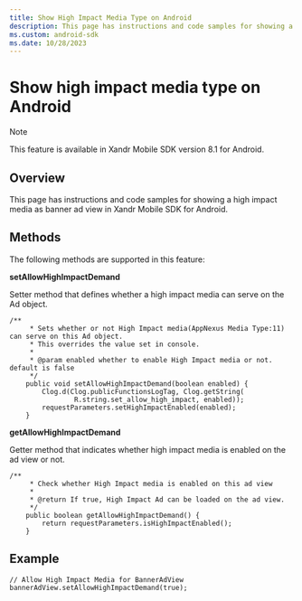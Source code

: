 ```yaml
---
title: Show High Impact Media Type on Android
description: This page has instructions and code samples for showing a high impact media as banner ad view in Xandr Mobile SDK for Android.
ms.custom: android-sdk
ms.date: 10/28/2023
---
```



# Show high impact media type on Android

> [!NOTE]
> This feature is available in Xandr Mobile SDK version 8.1 for Android.

## Overview

This page has instructions and code samples for showing a high impact media as banner ad view in Xandr Mobile SDK for Android.

## Methods
The following methods are supported in this feature:

**setAllowHighImpactDemand**

Setter method that defines whether a high impact media can serve on the Ad object.

``` 
/**
     * Sets whether or not High Impact media(AppNexus Media Type:11) can serve on this Ad object.
     * This overrides the value set in console.
     *
     * @param enabled whether to enable High Impact media or not. default is false
     */
    public void setAllowHighImpactDemand(boolean enabled) {
        Clog.d(Clog.publicFunctionsLogTag, Clog.getString(
                R.string.set_allow_high_impact, enabled));
        requestParameters.setHighImpactEnabled(enabled);
    }
```

**getAllowHighImpactDemand**

Getter method that indicates whether high impact media is enabled on the ad view or not.

``` 
/**
     * Check whether High Impact media is enabled on this ad view
     *
     * @return If true, High Impact Ad can be loaded on the ad view.
     */
    public boolean getAllowHighImpactDemand() {
        return requestParameters.isHighImpactEnabled();
    }
```

## Example

``` 
// Allow High Impact Media for BannerAdView
bannerAdView.setAllowHighImpactDemand(true);
```
